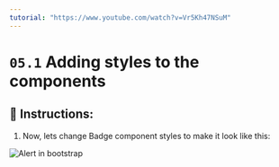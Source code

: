```yaml
---
tutorial: "https://www.youtube.com/watch?v=Vr5Kh47NSuM"
---
```


# `05.1` Adding styles to the components

## 📝 Instructions:

1. Now, lets change Badge component styles to make it look like this:

![Alert in bootstrap](../../.learn/assets/05.1-1.png?raw=true)

